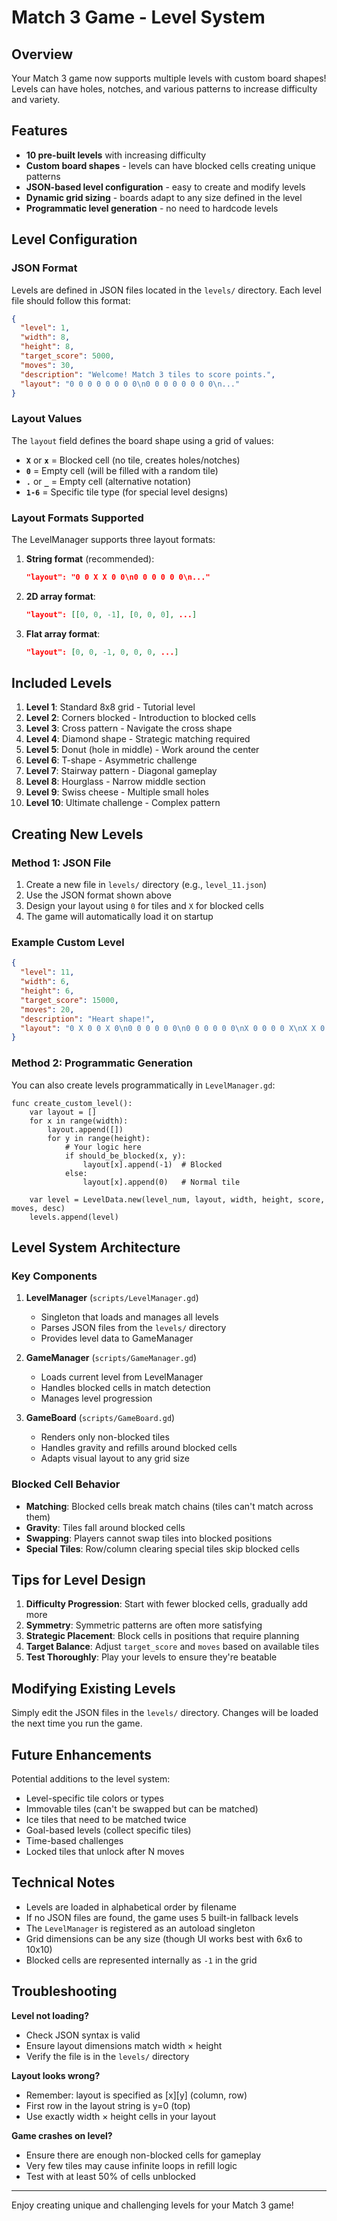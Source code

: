 # Match 3 Game - Level System

## Overview

Your Match 3 game now supports multiple levels with custom board shapes! Levels can have holes, notches, and various patterns to increase difficulty and variety.

## Features

- **10 pre-built levels** with increasing difficulty
- **Custom board shapes** - levels can have blocked cells creating unique patterns
- **JSON-based level configuration** - easy to create and modify levels
- **Dynamic grid sizing** - boards adapt to any size defined in the level
- **Programmatic level generation** - no need to hardcode levels

## Level Configuration

### JSON Format

Levels are defined in JSON files located in the `levels/` directory. Each level file should follow this format:

```json
{
  "level": 1,
  "width": 8,
  "height": 8,
  "target_score": 5000,
  "moves": 30,
  "description": "Welcome! Match 3 tiles to score points.",
  "layout": "0 0 0 0 0 0 0 0\n0 0 0 0 0 0 0 0\n..."
}
```

### Layout Values

The `layout` field defines the board shape using a grid of values:

- **`X`** or **`x`** = Blocked cell (no tile, creates holes/notches)
- **`0`** = Empty cell (will be filled with a random tile)
- **`.`** or **`_`** = Empty cell (alternative notation)
- **`1-6`** = Specific tile type (for special level designs)

### Layout Formats Supported

The LevelManager supports three layout formats:

1. **String format** (recommended):
   ```json
   "layout": "0 0 X X 0 0\n0 0 0 0 0 0\n..."
   ```

2. **2D array format**:
   ```json
   "layout": [[0, 0, -1], [0, 0, 0], ...]
   ```

3. **Flat array format**:
   ```json
   "layout": [0, 0, -1, 0, 0, 0, ...]
   ```

## Included Levels

1. **Level 1**: Standard 8x8 grid - Tutorial level
2. **Level 2**: Corners blocked - Introduction to blocked cells
3. **Level 3**: Cross pattern - Navigate the cross shape
4. **Level 4**: Diamond shape - Strategic matching required
5. **Level 5**: Donut (hole in middle) - Work around the center
6. **Level 6**: T-shape - Asymmetric challenge
7. **Level 7**: Stairway pattern - Diagonal gameplay
8. **Level 8**: Hourglass - Narrow middle section
9. **Level 9**: Swiss cheese - Multiple small holes
10. **Level 10**: Ultimate challenge - Complex pattern

## Creating New Levels

### Method 1: JSON File

1. Create a new file in `levels/` directory (e.g., `level_11.json`)
2. Use the JSON format shown above
3. Design your layout using `0` for tiles and `X` for blocked cells
4. The game will automatically load it on startup

### Example Custom Level

```json
{
  "level": 11,
  "width": 6,
  "height": 6,
  "target_score": 15000,
  "moves": 20,
  "description": "Heart shape!",
  "layout": "0 X 0 0 X 0\n0 0 0 0 0 0\n0 0 0 0 0 0\nX 0 0 0 0 X\nX X 0 0 X X\nX X X X X X"
}
```

### Method 2: Programmatic Generation

You can also create levels programmatically in `LevelManager.gd`:

```gdscript
func create_custom_level():
    var layout = []
    for x in range(width):
        layout.append([])
        for y in range(height):
            # Your logic here
            if should_be_blocked(x, y):
                layout[x].append(-1)  # Blocked
            else:
                layout[x].append(0)   # Normal tile
    
    var level = LevelData.new(level_num, layout, width, height, score, moves, desc)
    levels.append(level)
```

## Level System Architecture

### Key Components

1. **LevelManager** (`scripts/LevelManager.gd`)
   - Singleton that loads and manages all levels
   - Parses JSON files from the `levels/` directory
   - Provides level data to GameManager

2. **GameManager** (`scripts/GameManager.gd`)
   - Loads current level from LevelManager
   - Handles blocked cells in match detection
   - Manages level progression

3. **GameBoard** (`scripts/GameBoard.gd`)
   - Renders only non-blocked tiles
   - Handles gravity and refills around blocked cells
   - Adapts visual layout to any grid size

### Blocked Cell Behavior

- **Matching**: Blocked cells break match chains (tiles can't match across them)
- **Gravity**: Tiles fall around blocked cells
- **Swapping**: Players cannot swap tiles into blocked positions
- **Special Tiles**: Row/column clearing special tiles skip blocked cells

## Tips for Level Design

1. **Difficulty Progression**: Start with fewer blocked cells, gradually add more
2. **Symmetry**: Symmetric patterns are often more satisfying
3. **Strategic Placement**: Block cells in positions that require planning
4. **Target Balance**: Adjust `target_score` and `moves` based on available tiles
5. **Test Thoroughly**: Play your levels to ensure they're beatable

## Modifying Existing Levels

Simply edit the JSON files in the `levels/` directory. Changes will be loaded the next time you run the game.

## Future Enhancements

Potential additions to the level system:

- Level-specific tile colors or types
- Immovable tiles (can't be swapped but can be matched)
- Ice tiles that need to be matched twice
- Goal-based levels (collect specific tiles)
- Time-based challenges
- Locked tiles that unlock after N moves

## Technical Notes

- Levels are loaded in alphabetical order by filename
- If no JSON files are found, the game uses 5 built-in fallback levels
- The `LevelManager` is registered as an autoload singleton
- Grid dimensions can be any size (though UI works best with 6x6 to 10x10)
- Blocked cells are represented internally as `-1` in the grid

## Troubleshooting

**Level not loading?**
- Check JSON syntax is valid
- Ensure layout dimensions match width × height
- Verify the file is in the `levels/` directory

**Layout looks wrong?**
- Remember: layout is specified as [x][y] (column, row)
- First row in the layout string is y=0 (top)
- Use exactly width × height cells in your layout

**Game crashes on level?**
- Ensure there are enough non-blocked cells for gameplay
- Very few tiles may cause infinite loops in refill logic
- Test with at least 50% of cells unblocked

---

Enjoy creating unique and challenging levels for your Match 3 game!

